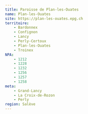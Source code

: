 ```yaml
---
title: Paroisse de Plan-les-Ouates
name: Plan-les-Ouates
site: https://plan-les-ouates.epg.ch
territoire:
    - Bardonnex
    - Confignon
    - Lancy
    - Perly-Certoux
    - Plan-les-Ouates
    - Troinex
NPA:
    - 1212
    - 1228
    - 1232
    - 1256
    - 1257
    - 1258
meta:
    - Grand-Lancy
    - La Croix-de-Rozon
    - Perly
region: Salève
---
```

